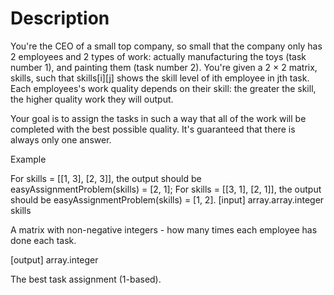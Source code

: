 # Description

You're the CEO of a small top company, so small that the company only has 2 employees and 2 types of work: actually manufacturing the toys (task number 1), and painting them (task number 2). You're given a 2 × 2 matrix, skills, such that skills[i][j] shows the skill level of ith employee in jth task. Each employees's work quality depends on their skill: the greater the skill, the higher quality work they will output.

Your goal is to assign the tasks in such a way that all of the work will be completed with the best possible quality. It's guaranteed that there is always only one answer.

Example

For skills = [[1, 3], [2, 3]], the output should be easyAssignmentProblem(skills) = [2, 1]; For skills = [[3, 1], [2, 1]], the output should be easyAssignmentProblem(skills) = [1, 2]. [input] array.array.integer skills

A matrix with non-negative integers - how many times each employee has done each task.

[output] array.integer

The best task assignment (1-based).
